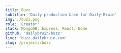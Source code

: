 ```yaml
---
title: Buzz
subtitle: 'Daily production base for Daily Bruin'
img: ./buzz.png
role: 'Creator'
stack: MongoDB, Express, React, Node
github: 'dailybruin/buzz'
live: 'buzz.dailybruin.com'
slug: /projects/buzz
---
```

